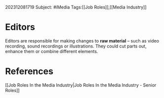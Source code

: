 202312081719
Subject: #iMedia
Tags:[[Job Roles]],[[Media Industry]]

# Editors

Editors are responsible for making changes to **raw material** – such as video recording, sound recordings or illustrations. They could cut parts out, enhance them or combine different elements.

# **References**

[[Job Roles In the Media Industry|Job Roles In the Media Industry - Senior Roles]]
